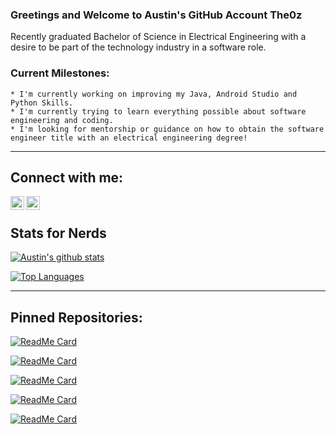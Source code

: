 ### Greetings and Welcome to Austin's GitHub Account The0z

Recently graduated Bachelor of Science in Electrical Engineering with a desire to be part of the technology industry in a software role.

### Current Milestones:
    * I'm currently working on improving my Java, Android Studio and Python Skills.
    * I'm currently trying to learn everything possible about software engineering and coding.
    * I'm looking for mentorship or guidance on how to obtain the software engineer title with an electrical engineering degree!

---
## Connect with me:
[<img align="left" alt="My Email" width="22px" src="https://cdn.jsdelivr.net/npm/simple-icons@v3/icons/gmail.svg" />][email]

[<img align="left" alt="Austin Gallagher | LinkedIn" width="22px" src="https://cdn.jsdelivr.net/npm/simple-icons@v3/icons/linkedin.svg" />][linkedin]

<br />

## Stats for Nerds
[![Austin's github stats](https://github-readme-stats.vercel.app/api?username=The0z&hide=stars,issues,contribs&show_icons=true&theme=dark)](https://github.com/anuraghazra/github-readme-stats)

[![Top Languages](https://github-readme-stats.vercel.app/api/top-langs/?username=The0z&layout=compact&langs_count=3)](https://github.com/anuraghazra/github-readme-stats)

---
## Pinned Repositories:
[![ReadMe Card](https://github-readme-stats.vercel.app/api/pin/?username=The0z&repo=BudgetProgram)](https://github.com/The0z/BudgetProgram)

[![ReadMe Card](https://github-readme-stats.vercel.app/api/pin/?username=The0z&repo=BasketBallCourtCounter)](https://github.com/The0z/BasketBallCourtCounter)

[![ReadMe Card](https://github-readme-stats.vercel.app/api/pin/?username=The0z&repo=ArithmeticFormatter)](https://github.com/The0z/ArithmeticFormatter)

[![ReadMe Card](https://github-readme-stats.vercel.app/api/pin/?username=The0z&repo=JustJavaCoffeeApp)](https://github.com/The0z/JustJavaCoffeeApp)

[![ReadMe Card](https://github-readme-stats.vercel.app/api/pin/?username=The0z&repo=TimeCalculator)](https://github.com/The0z/TimeCalculator)


<!--
**The0z/The0z** is a ✨ _special_ ✨ repository because its `README.md` (this file) appears on your GitHub profile.
-->

[linkedin]: https://linkedin.com/in/codeSTACKr
[email]: https://codeSTACKr.com

[webdevplaylist]: https://www.youtube.com/playlist?list=PLkwxH9e_vrAJ0WbEsFA9W3I1W-g_BTsbt
[jsplaylist]: https://www.youtube.com/playlist?list=PLkwxH9e_vrALRJKu7wfXby3MKeflhTu6B
[cssplaylist]: https://www.youtube.com/playlist?list=PLkwxH9e_vrALSdvZuEh6gqQdmDoDIoqz4
[reactplaylist]: https://www.youtube.com/playlist?list=PLkwxH9e_vrAK4TdffpxKY3QGyHCpxFcQ0

